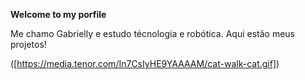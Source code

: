 **Welcome to my porfile**

 Me chamo Gabrielly e estudo técnologia e robótica. Aqui estão meus projetos!

 ([https://media.tenor.com/In7CsIyHE9YAAAAM/cat-walk-cat.gif])

